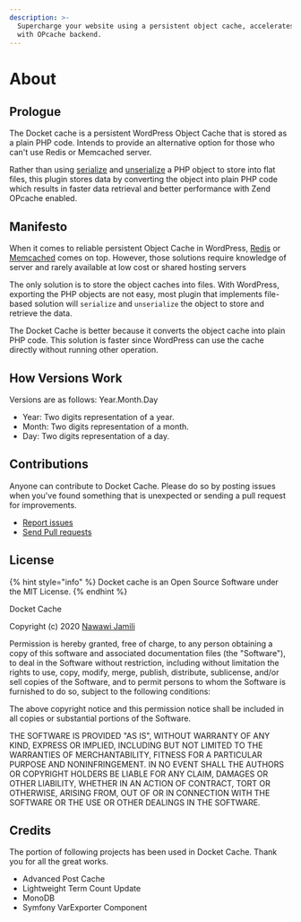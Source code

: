 ```yaml
---
description: >-
  Supercharge your website using a persistent object cache, accelerates caching
  with OPcache backend.
---
```


# About

## Prologue

The Docket cache is a persistent WordPress Object Cache that is stored as a plain PHP code. Intends to provide an alternative option for those who can't use Redis or Memcached server.

Rather than using [serialize](https://www.php.net/manual/en/function.serialize.php) and [unserialize](https://www.php.net/manual/en/function.unserialize.php) a PHP object to store into flat files, this plugin stores data by converting the object into plain PHP code which results in faster data retrieval and better performance with Zend OPcache enabled.

## Manifesto

When it comes to reliable persistent Object Cache in WordPress, [Redis](https://redis.io/) or [Memcached](https://memcached.org/) comes on top. However, those solutions require knowledge of server and rarely available at low cost or shared hosting servers

The only solution is to store the object caches into files. With WordPress, exporting the PHP objects are not easy, most plugin that implements file-based solution will `serialize` and `unserialize` the object to store and retrieve the data.

The Docket Cache is better because it converts the object cache into plain PHP code. This solution is faster since WordPress can use the cache directly without running other operation.

## How Versions Work

Versions are as follows: Year.Month.Day

* Year: Two digits representation of a year.
* Month: Two digits representation of a month.
* Day: Two digits representation of a day.

## Contributions

Anyone can contribute to Docket Cache. Please do so by posting issues when you've found something that is unexpected or sending a pull request for improvements.

* [Report issues](https://github.com/nawawi/docket-cache/issues)
* [Send Pull requests](https://github.com/nawawi/docket-cache/pulls)

## License

{% hint style="info" %}
Docket cache is an Open Source Software under the MIT License.
{% endhint %}

Docket Cache

Copyright \(c\) 2020 [Nawawi Jamili](https://github.com/nawawi)

Permission is hereby granted, free of charge, to any person obtaining a copy of this software and associated documentation files \(the "Software"\), to deal in the Software without restriction, including without limitation the rights to use, copy, modify, merge, publish, distribute, sublicense, and/or sell copies of the Software, and to permit persons to whom the Software is furnished to do so, subject to the following conditions:

The above copyright notice and this permission notice shall be included in all copies or substantial portions of the Software.

THE SOFTWARE IS PROVIDED "AS IS", WITHOUT WARRANTY OF ANY KIND, EXPRESS OR IMPLIED, INCLUDING BUT NOT LIMITED TO THE WARRANTIES OF MERCHANTABILITY, FITNESS FOR A PARTICULAR PURPOSE AND NONINFRINGEMENT. IN NO EVENT SHALL THE AUTHORS OR COPYRIGHT HOLDERS BE LIABLE FOR ANY CLAIM, DAMAGES OR OTHER LIABILITY, WHETHER IN AN ACTION OF CONTRACT, TORT OR OTHERWISE, ARISING FROM, OUT OF OR IN CONNECTION WITH THE SOFTWARE OR THE USE OR OTHER DEALINGS IN THE SOFTWARE.

## Credits

The portion of following projects has been used in Docket Cache. Thank you for all the great works.

* Advanced Post Cache
* Lightweight Term Count Update
* MonoDB
* Symfony VarExporter Component




